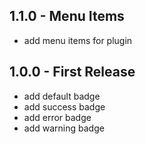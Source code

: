## 1.1.0 - Menu Items

- add menu items for plugin

## 1.0.0 - First Release

- add default badge
- add success badge
- add error badge
- add warning badge
